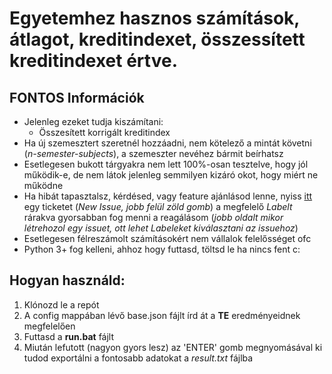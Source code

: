 # Egyetemhez hasznos számítások, átlagot, kreditindexet, összessített kreditindexet értve.
## FONTOS Információk
- Jelenleg ezeket tudja kiszámítani:
   - Összesített korrigált kreditindex
- Ha új szemesztert szeretnél hozzáadni, nem kötelező a mintát követni (*n-semester-subjects*), a szemeszter nevéhez bármit beírhatsz
- Esetlegesen bukott tárgyakra nem lett 100%-osan tesztelve, hogy jól működik-e, de nem látok jelenleg semmilyen kizáró okot, hogy miért ne működne
- Ha hibát tapasztalsz, kérdésed, vagy feature ajánlásod lenne, nyiss [itt](https://github.com/srchd/uni-calculations/issues) egy ticketet (*New Issue, jobb felül zöld gomb*) a megfelelő *Labelt* rárakva gyorsabban fog menni a reagálásom (*jobb oldalt mikor létrehozol egy issuet, ott lehet Labeleket kiválasztani az issuehoz*)
- Esetlegesen félreszámolt számításokért nem vállalok felelősséget ofc
- Python 3+ fog kelleni, ahhoz hogy futtasd, töltsd le ha nincs fent c:
## Hogyan használd:
1. Klónozd le a repót
2. A config mappában lévő base.json fájlt írd át a **TE** eredményeidnek megfelelően
3. Futtasd a **run.bat** fájlt
4. Miután lefutott (nagyon gyors lesz) az 'ENTER' gomb megnyomásával ki tudod exportálni a fontosabb adatokat a *result.txt* fájlba
